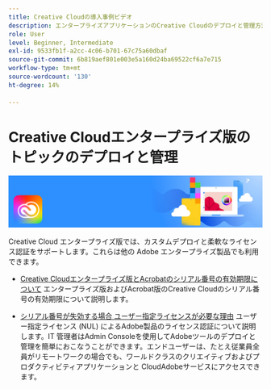 ```yaml
---
title: Creative Cloudの導入事例ビデオ
description: エンタープライズアプリケーションのCreative Cloudのデプロイと管理方法
role: User
level: Beginner, Intermediate
exl-id: 9533fb1f-a2cc-4c06-b701-67c75a60dbaf
source-git-commit: 6b819aef801e003e5a160d24ba69522cf6a7e715
workflow-type: tm+mt
source-wordcount: '130'
ht-degree: 14%

---
```


# Creative Cloudエンタープライズ版のトピックのデプロイと管理

![Creative Cloudの画像](../assets/CCEbanner.png)

Creative Cloud エンタープライズ版では、カスタムデプロイと柔軟なライセンス認証をサポートします。これらは他の Adobe エンタープライズ製品でも利用できます。

* [Creative Cloudエンタープライズ版とAcrobatのシリアル番号の有効期限について](cceserial.md)
エンタープライズ版およびAcrobat版のCreative Cloudのシリアル番号の有効期限について説明します。

* [シリアル番号が失効する場合 ユーザー指定ライセンスが必要な理由](nameduserlicensing.md)
ユーザー指定ライセンス (NUL) によるAdobe製品のライセンス認証について説明します。IT 管理者はAdmin Consoleを使用してAdobeツールのデプロイと管理を簡単におこなうことができます。エンドユーザーは、たとえ従業員全員がリモートワークの場合でも、ワールドクラスのクリエイティブおよびプロダクティビティアプリケーションと CloudAdobeサービスにアクセスできます。
